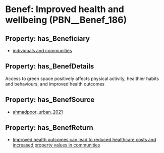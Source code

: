 # Benef: __Improved health and wellbeing__ (PBN__Benef_186)

## Property: has_Beneficiary

* [individuals and communities](../Stakeholder/PBN__Stakeholder_106)

## Property: has_BenefDetails

Access to green space positively affects physical activity, healthier habits and behaviours, and improved health outcomes

## Property: has_BenefSource

* [ahmadpoor_urban_2021](../Article/PBN__Article_41)

## Property: has_BenefReturn

* [Improved health outcomes can lead to reduced healthcare costs and increased property values in communities](../BenefReturn/PBN__BenefReturn_191)

